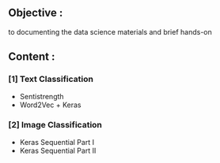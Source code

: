 
## Objective : 
to documenting the data science materials and brief hands-on

## Content :
### [1] Text Classification
- Sentistrength
- Word2Vec + Keras

### [2] Image Classification
- Keras Sequential Part I
- Keras Sequential Part II


